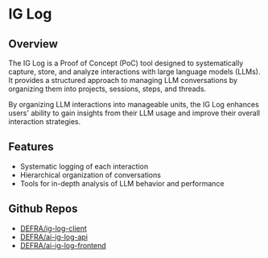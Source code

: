 # IG Log

## Overview

The IG Log is a Proof of Concept (PoC) tool designed to systematically capture, store, and analyze interactions with large language models (LLMs). It provides a structured approach to managing LLM conversations by organizing them into projects, sessions, steps, and threads.

By organizing LLM interactions into manageable units, the IG Log enhances users' ability to gain insights from their LLM usage and improve their overall interaction strategies.

## Features

- Systematic logging of each interaction
- Hierarchical organization of conversations
- Tools for in-depth analysis of LLM behavior and performance

## Github Repos

- [DEFRA/ig-log-client](https://github.com/DEFRA/ig-log-client)
- [DEFRA/ai-ig-log-api](https://github.com/DEFRA/ai-ig-log-api)
- [DEFRA/ai-ig-log-frontend](https://github.com/DEFRA/ai-ig-log-frontend)